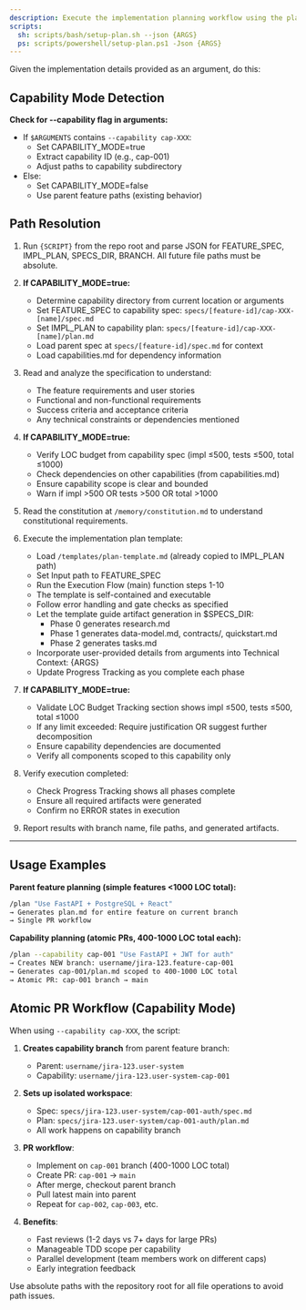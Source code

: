 ```yaml
---
description: Execute the implementation planning workflow using the plan template to generate design artifacts.
scripts:
  sh: scripts/bash/setup-plan.sh --json {ARGS}
  ps: scripts/powershell/setup-plan.ps1 -Json {ARGS}
---
```


Given the implementation details provided as an argument, do this:

## Capability Mode Detection

**Check for --capability flag in arguments:**
- If `$ARGUMENTS` contains `--capability cap-XXX`:
  - Set CAPABILITY_MODE=true
  - Extract capability ID (e.g., cap-001)
  - Adjust paths to capability subdirectory
- Else:
  - Set CAPABILITY_MODE=false
  - Use parent feature paths (existing behavior)

## Path Resolution

1. Run `{SCRIPT}` from the repo root and parse JSON for FEATURE_SPEC, IMPL_PLAN, SPECS_DIR, BRANCH. All future file paths must be absolute.

2. **If CAPABILITY_MODE=true:**
   - Determine capability directory from current location or arguments
   - Set FEATURE_SPEC to capability spec: `specs/[feature-id]/cap-XXX-[name]/spec.md`
   - Set IMPL_PLAN to capability plan: `specs/[feature-id]/cap-XXX-[name]/plan.md`
   - Load parent spec at `specs/[feature-id]/spec.md` for context
   - Load capabilities.md for dependency information
3. Read and analyze the specification to understand:
   - The feature requirements and user stories
   - Functional and non-functional requirements
   - Success criteria and acceptance criteria
   - Any technical constraints or dependencies mentioned

4. **If CAPABILITY_MODE=true:**
   - Verify LOC budget from capability spec (impl ≤500, tests ≤500, total ≤1000)
   - Check dependencies on other capabilities (from capabilities.md)
   - Ensure capability scope is clear and bounded
   - Warn if impl >500 OR tests >500 OR total >1000

5. Read the constitution at `/memory/constitution.md` to understand constitutional requirements.

6. Execute the implementation plan template:
   - Load `/templates/plan-template.md` (already copied to IMPL_PLAN path)
   - Set Input path to FEATURE_SPEC
   - Run the Execution Flow (main) function steps 1-10
   - The template is self-contained and executable
   - Follow error handling and gate checks as specified
   - Let the template guide artifact generation in $SPECS_DIR:
     * Phase 0 generates research.md
     * Phase 1 generates data-model.md, contracts/, quickstart.md
     * Phase 2 generates tasks.md
   - Incorporate user-provided details from arguments into Technical Context: {ARGS}
   - Update Progress Tracking as you complete each phase

7. **If CAPABILITY_MODE=true:**
   - Validate LOC Budget Tracking section shows impl ≤500, tests ≤500, total ≤1000
   - If any limit exceeded: Require justification OR suggest further decomposition
   - Ensure capability dependencies are documented
   - Verify all components scoped to this capability only

8. Verify execution completed:
   - Check Progress Tracking shows all phases complete
   - Ensure all required artifacts were generated
   - Confirm no ERROR states in execution

9. Report results with branch name, file paths, and generated artifacts.

---

## Usage Examples

**Parent feature planning (simple features <1000 LOC total):**
```bash
/plan "Use FastAPI + PostgreSQL + React"
→ Generates plan.md for entire feature on current branch
→ Single PR workflow
```

**Capability planning (atomic PRs, 400-1000 LOC total each):**
```bash
/plan --capability cap-001 "Use FastAPI + JWT for auth"
→ Creates NEW branch: username/jira-123.feature-cap-001
→ Generates cap-001/plan.md scoped to 400-1000 LOC total
→ Atomic PR: cap-001 branch → main
```

## Atomic PR Workflow (Capability Mode)

When using `--capability cap-XXX`, the script:

1. **Creates capability branch** from parent feature branch:
   - Parent: `username/jira-123.user-system`
   - Capability: `username/jira-123.user-system-cap-001`

2. **Sets up isolated workspace**:
   - Spec: `specs/jira-123.user-system/cap-001-auth/spec.md`
   - Plan: `specs/jira-123.user-system/cap-001-auth/plan.md`
   - All work happens on capability branch

3. **PR workflow**:
   - Implement on `cap-001` branch (400-1000 LOC total)
   - Create PR: `cap-001` → `main`
   - After merge, checkout parent branch
   - Pull latest main into parent
   - Repeat for `cap-002`, `cap-003`, etc.

4. **Benefits**:
   - Fast reviews (1-2 days vs 7+ days for large PRs)
   - Manageable TDD scope per capability
   - Parallel development (team members work on different caps)
   - Early integration feedback

Use absolute paths with the repository root for all file operations to avoid path issues.
